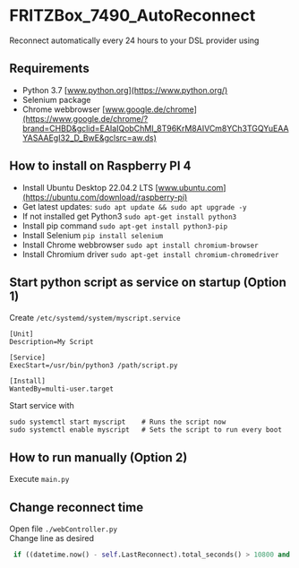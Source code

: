 # FRITZBox_7490_AutoReconnect
Reconnect automatically every 24 hours to your DSL provider using 
## Requirements
* Python 3.7 [www.python.org](https://www.python.org/)
* Selenium package
* Chrome webbrowser [www.google.de/chrome](https://www.google.de/chrome/?brand=CHBD&gclid=EAIaIQobChMI_8T96KrM8AIVCm8YCh3TGQYuEAAYASAAEgI32_D_BwE&gclsrc=aw.ds)
## How to install on Raspberry PI 4
* Install Ubuntu Desktop 22.04.2 LTS [www.ubuntu.com](https://ubuntu.com/download/raspberry-pi)
* Get latest updates: `sudo apt update && sudo apt upgrade -y`
* If not installed get Python3 `sudo apt-get install python3`
* Install pip command `sudo apt-get install python3-pip`
* Install Selenium `pip install selenium`
* Install Chrome webbrowser `sudo apt install chromium-browser`
* Install Chromium driver `sudo apt-get install chromium-chromedriver`
## Start python script as service on startup (Option 1)
Create `/etc/systemd/system/myscript.service`
```
[Unit]
Description=My Script

[Service]
ExecStart=/usr/bin/python3 /path/script.py

[Install]
WantedBy=multi-user.target
```
Start service with
```
sudo systemctl start myscript    # Runs the script now
sudo systemctl enable myscript   # Sets the script to run every boot
```
## How to run manually (Option 2)
Execute `main.py`
## Change reconnect time
Open file `./webController.py`  
Change line as desired  
```python
 if ((datetime.now() - self.LastReconnect).total_seconds() > 10800 and datetime.now().hour == 3)
```